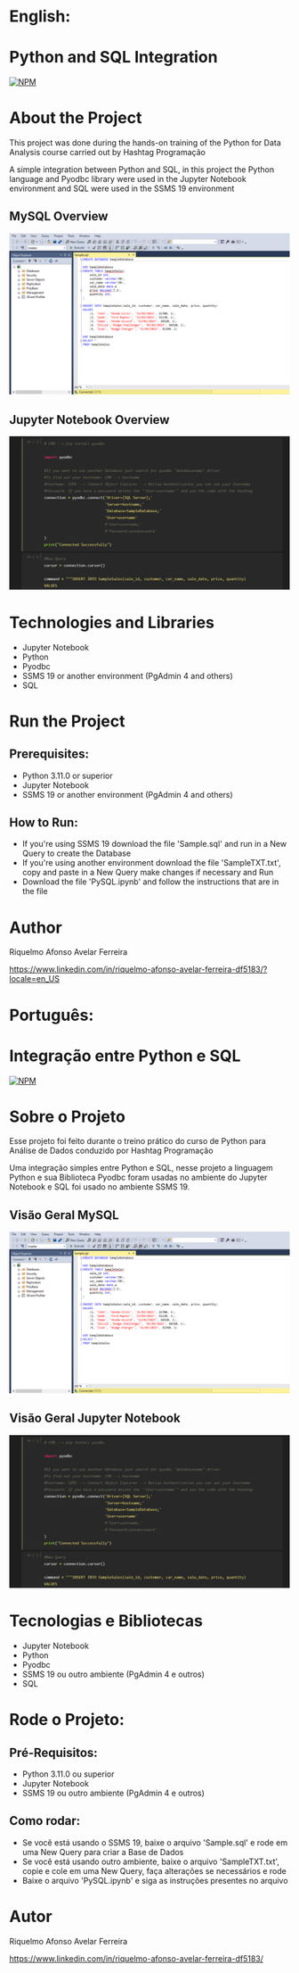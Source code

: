 # English:
# Python and SQL Integration

[![NPM](https://img.shields.io/npm/l/react)](https://github.com/RiquelmoFerreira/Python_SQL_Integration/blob/main/LICENSE)

# About the Project

This project was done during the hands-on training of the Python for Data Analysis course carried out by Hashtag Programação

A simple integration between Python and SQL, in this project the Python language and Pyodbc library were used in the Jupyter Notebook environment and SQL were used in the SSMS 19 environment

## MySQL Overview
![InitialVision](https://github.com/RiquelmoFerreira/Python_SQL_Integration/blob/main/Imagem1.png)

## Jupyter Notebook Overview
![ChartSample](https://github.com/RiquelmoFerreira/Python_SQL_Integration/blob/main/Imagem2.png)

# Technologies and Libraries
- Jupyter Notebook
- Python
- Pyodbc
- SSMS 19 or another environment (PgAdmin 4 and others)
- SQL

# Run the Project
## Prerequisites:
- Python 3.11.0 or superior
- Jupyter Notebook
- SSMS 19 or another environment (PgAdmin 4 and others)

## How to Run:
- If you're using SSMS 19 download the file 'Sample.sql' and run in a New Query to create the Database
- If you're using another environment download the file 'SampleTXT.txt', copy and paste in a New Query make changes if necessary and Run
- Download the file 'PySQL.ipynb' and follow the instructions that are in the file

# Author
Riquelmo Afonso Avelar Ferreira

https://www.linkedin.com/in/riquelmo-afonso-avelar-ferreira-df5183/?locale=en_US
#

# Português:
# Integração entre Python e SQL

[![NPM](https://img.shields.io/npm/l/react)](https://github.com/RiquelmoFerreira/Python_SQL_Integration/blob/main/LICENSE)

# Sobre o Projeto

Esse projeto foi feito durante o treino prático do curso de Python para Análise de Dados conduzido por Hashtag Programação

Uma integração simples entre Python e SQL, nesse projeto a linguagem Python e sua Biblioteca Pyodbc foram usadas no ambiente do Jupyter Notebook e SQL foi usado no ambiente SSMS 19.

## Visão Geral MySQL
![VisaoGeralMySQL](https://github.com/RiquelmoFerreira/Python_SQL_Integration/blob/main/Imagem1.png)

## Visão Geral Jupyter Notebook
![JupyterNotebookVisaoGeral](https://github.com/RiquelmoFerreira/Python_SQL_Integration/blob/main/Imagem2.png)

# Tecnologias e Bibliotecas
- Jupyter Notebook
- Python
- Pyodbc
- SSMS 19 ou outro ambiente (PgAdmin 4 e outros)
- SQL

# Rode o Projeto:
## Pré-Requisitos:
- Python 3.11.0 ou superior
- Jupyter Notebook
- SSMS 19 ou outro ambiente (PgAdmin 4 e outros)

## Como rodar:
- Se você está usando o SSMS 19, baixe o arquivo 'Sample.sql' e rode em uma New Query para criar a Base de Dados
- Se você está usando outro ambiente, baixe o arquivo 'SampleTXT.txt', copie e cole em uma New Query, faça alterações se necessários e rode
- Baixe o arquivo 'PySQL.ipynb' e siga as instruções presentes no arquivo

# Autor
Riquelmo Afonso Avelar Ferreira

https://www.linkedin.com/in/riquelmo-afonso-avelar-ferreira-df5183/

